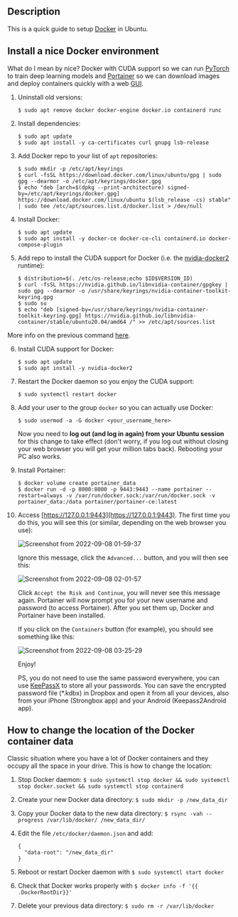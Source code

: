Description
-----------

This is a quick guide to setup [Docker](https://www.docker.com) in Ubuntu.


Install a nice Docker environment
---------------------------------

What do I mean by nice? Docker with CUDA support so we can run [PyTorch](https://pytorch.org/get-started/locally) to train deep learning models and [Portainer](https://www.portainer.io) so we can download images and deploy containers quickly with a web [GUI](https://en.wikipedia.org/wiki/Graphical_user_interface).

1. Uninstall old versions:
    ```
    $ sudo apt remove docker docker-engine docker.io containerd runc
    ```
    
2. Install dependencies:
    ```
    $ sudo apt update
    $ sudo apt install -y ca-certificates curl gnupg lsb-release
    ```
3. Add Docker repo to your list of `apt` repositories:
    ```
    $ sudo mkdir -p /etc/apt/keyrings
    $ curl -fsSL https://download.docker.com/linux/ubuntu/gpg | sudo gpg --dearmor -o /etc/apt/keyrings/docker.gpg
    $ echo "deb [arch=$(dpkg --print-architecture) signed-by=/etc/apt/keyrings/docker.gpg] https://download.docker.com/linux/ubuntu $(lsb_release -cs) stable" | sudo tee /etc/apt/sources.list.d/docker.list > /dev/null
    ```
    
4. Install Docker:
    ```
    $ sudo apt update
    $ sudo apt install -y docker-ce docker-ce-cli containerd.io docker-compose-plugin
    ```

5. Add repo to install the CUDA support for Docker (i.e. the [nvidia-docker2](https://docs.nvidia.com/datacenter/cloud-native/container-toolkit/overview.html) runtime):
    ```
    $ distribution=$(. /etc/os-release;echo $ID$VERSION_ID)
    $ curl -fsSL https://nvidia.github.io/libnvidia-container/gpgkey | sudo gpg --dearmor -o /usr/share/keyrings/nvidia-container-toolkit-keyring.gpg
    $ sudo su
    $ echo "deb [signed-by=/usr/share/keyrings/nvidia-container-toolkit-keyring.gpg] https://nvidia.github.io/libnvidia-container/stable/ubuntu20.04/amd64 /" >> /etc/apt/sources.list
    ```
<!--
     $ curl -s -L https://nvidia.github.io/libnvidia-container/$distribution/libnvidia-container.list | sed 's#deb https://#deb [signed-by=/usr/share/keyrings/nvidia-container-toolkit-keyring.gpg] https://#g' | sudo tee /etc/apt/sources.list.d/nvidia-container-toolkit.list
-->

More info on the previous command [here](https://nvidia.github.io/libnvidia-container).

6. Install CUDA support for Docker:
    ```
    $ sudo apt update
    $ sudo apt install -y nvidia-docker2
    ```

7. Restart the Docker daemon so you enjoy the CUDA support:
    ```
    $ sudo systemctl restart docker
    ```
    
8. Add your user to the group `docker` so you can actually use Docker:
    ```
    $ sudo usermod -a -G docker <your_username_here>
    ```
    Now you need to **log out (and log in again) from your Ubuntu session** for this change to take effect (don't worry, if you log out without closing your web browser you will get your million tabs back). Rebooting your PC also works.
    
9. Install Portainer:
    ```
    $ docker volume create portainer_data
    $ docker run -d -p 8000:8000 -p 9443:9443 --name portainer --restart=always -v /var/run/docker.sock:/var/run/docker.sock -v portainer_data:/data portainer/portainer-ce:latest
    ```

10. Access [https://127.0.0.1:9443](https://127.0.0.1:9443). The first time you do this, you will see this (or similar, depending on the web browser you use):
    
    ![Screenshot from 2022-09-08 01-59-37](https://user-images.githubusercontent.com/3996630/189010590-6a92f7e0-c661-4750-b534-c7bd272e352f.png)
    
    Ignore this message, click the `Advanced...` button, and you will then see this:
    
    ![Screenshot from 2022-09-08 02-01-57](https://user-images.githubusercontent.com/3996630/189010757-8e6c0838-5c84-4359-adb9-746037acd8a3.png)
    
    Click `Accept the Risk and Continue`, you will never see this message again. Portainer will now prompt you for your new username and password (to access Portainer). After you set them up, Docker and Portainer have been installed. 
    
    If you click on the `Containers` button (for example), you should see something like this:
    
    ![Screenshot from 2022-09-08 03-25-29](https://user-images.githubusercontent.com/3996630/189019774-d1d91794-8be2-4aee-b473-6982d8804ee5.png)

    Enjoy!
    
    PS, you do not need to use the same password everywhere, you can use [KeePassX](https://www.keepassx.org) to store all your passwords. You can save the encrypted password file (\*.kdbx) in Dropbox and open it from all your devices, also from your iPhone (Strongbox app) and your Android (Keepass2Android app).


How to change the location of the Docker container data
-------------------------------------------------------

Classic situation where you have a lot of Docker containers and they occupy all the space in your drive. This is how to change the location:

1. Stop Docker daemon: `$ sudo systemctl stop docker && sudo systemctl stop docker.socket && sudo systemctl stop containerd`
2. Create your new Docker data directory: `$ sudo mkdir -p /new_data_dir`
3. Copy your Docker data to the new data directory: `$ rsync -vah --progress /var/lib/docker/ /new_data_dir/`
4. Edit the file `/etc/docker/daemon.json` and add:

   ```
   {
     "data-root": "/new_data_dir"
   }
   ```
5. Reboot or restart Docker daemon with `$ sudo systemctl start docker`
6. Check that Docker works properly with `$ docker info -f '{{ .DockerRootDir}}'`
7. Delete your previous data directory: `$ sudo rm -r /var/lib/docker`

